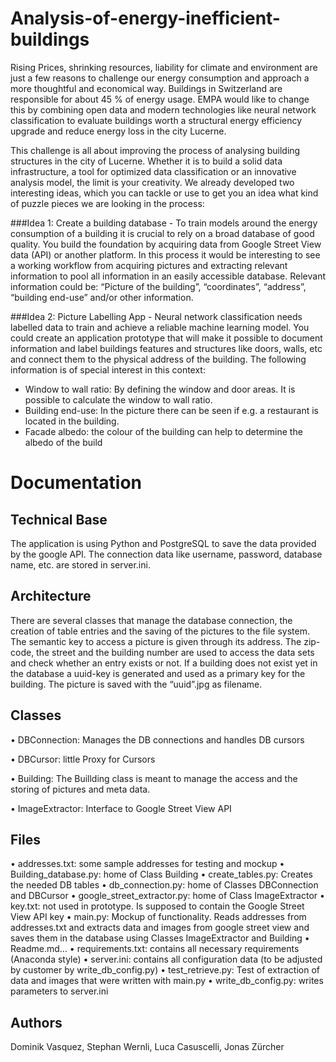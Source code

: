 # Analysis-of-energy-inefficient-buildings

Rising Prices, shrinking resources, liability for climate and environment are just a few reasons to challenge our energy consumption and approach a more thoughtful and economical way. Buildings in Switzerland are responsible for about 45 % of energy usage. EMPA would like to change this by combining open data and modern technologies like neural network classification to evaluate buildings worth a structural energy efficiency upgrade and reduce energy loss in the city Lucerne. 

This challenge is all about improving the process of analysing building structures in the city of Lucerne. Whether it is to build a solid data infrastructure, a tool for optimized data classification or an innovative analysis model, the limit is your creativity. We already developed two interesting ideas, which you can tackle or use to get you an idea what kind of puzzle pieces we are looking in the process:   

###Idea 1: 
Create a building database - To train models around the energy consumption of a building it is crucial to rely on a broad database of good quality. You build the foundation by acquiring data from Google Street View data (API) or another platform. In this process it would be interesting to see a working workflow from acquiring pictures and extracting relevant information to pool all information in an easily accessible database. Relevant information could be: “Picture of the building”, “coordinates”, “address”, “building end-use” and/or other information.

###Idea 2: 
Picture Labelling App - Neural network classification needs labelled data to train and achieve a reliable machine learning model. You could create an application prototype that will make it possible to document information and label buildings features and structures like doors, walls, etc and connect them to the physical address of the building. The following information is of special interest in this context:

- Window to wall ratio: By defining the window and door areas. It is possible to calculate the window to wall ratio.
- Building end-use: In the picture there can be seen if e.g. a restaurant is located in the building.
- Facade albedo: the colour of the building can help to determine the albedo of the build

# Documentation 
## Technical Base
The application is using Python and PostgreSQL to save the data provided by the google API. The connection data like username, password, database name, etc. are stored in server.ini. 
## Architecture
There are several classes that manage the database connection, the creation of table entries and the saving of the pictures to the file system.
The semantic key to access a picture is given through its address. The zip-code, the street and the building number are used to access the data sets and check whether an entry exists or not. If a building does not exist yet in the database a uuid-key is generated and used as a primary key for the building. The picture is saved with the “uuid”.jpg as filename. 
## Classes
•	DBConnection: Manages the DB connections and handles DB cursors

•	DBCursor: little Proxy for Cursors

•	Building: The Buillding class is meant to manage the access and the storing of pictures and meta data.

•	ImageExtractor: Interface to Google Street View API

## Files
•	addresses.txt: some sample addresses for testing and mockup
•	Building_database.py: home of Class Building
•	create_tables.py: Creates the needed DB tables
•	db_connection.py: home of Classes DBConnection and DBCursor
•	google_street_extractor.py: home of Class ImageExtractor
•	key.txt: not used in prototype. Is supposed to contain the Google Street View API key
•	main.py: Mockup of functionality. Reads addresses from addresses.txt and extracts data and images from google street view and saves them in the database using Classes ImageExtractor and Building
•	Readme.md…
•	requirements.txt: contains all necessary requirements (Anaconda style)
•	server.ini: contains all configuration data (to be adjusted by customer by write_db_config.py)
•	test_retrieve.py: Test of extraction of data and images that were written with main.py
•	write_db_config.py: writes parameters to server.ini

## Authors 
Dominik Vasquez, Stephan Wernli, Luca Casuscelli, Jonas Zürcher 

